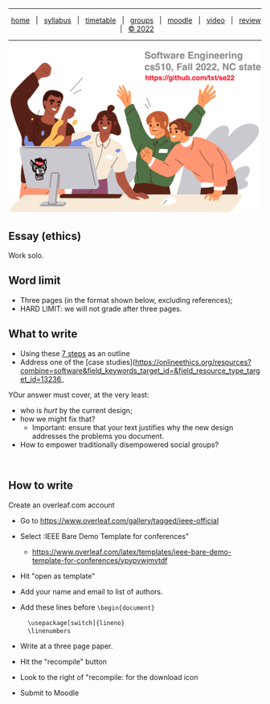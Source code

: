   <a name=top><br><hr>
  <p align=center>
  &nbsp;<a href="/README.md#top">home</a> &nbsp; | &nbsp;
  <a href="/docs/syllabus.md#top">syllabus</a> &nbsp; | &nbsp;
  <a href="/docs/syllabus.md#timetable">timetable</a> &nbsp; | &nbsp;
  <a href="https://docs.google.com/spreadsheets/d/1KKskduN7m1R3WYhQTLyWJgxkAvrp2UV-LEu5JWN26xo/edit#gid=0">groups</a> &nbsp; | &nbsp;
  <a href="https://moodle-courses2223.wolfware.ncsu.edu/course/view.php?id=1771">moodle</a> &nbsp; | &nbsp;
  <a href="https://ncsu.hosted.panopto.com/Panopto/Pages/Sessions/List.aspx#folderID=%22389b8ebf-2f29-4c15-8231-aee9000e3f05%22">video</a> &nbsp; | &nbsp;
  <a href="/docs/review.md">review</a> &nbsp; | &nbsp;
  <a href="/LICENSE.md#top">&copy; 2022</a></p>
  <hr>
  <p align=center><a href="/README.md#top"><img  width=700 src="/etc/img/banner.png"></a></p>
  






## Essay (ethics)


Work solo.


## Word limit
- Three pages (in the format shown below, excluding references);
- HARD LIMIT: we will not grade after three pages.


## What to write
- Using these [7 steps](/etc/img/12steps.png) as an outline
- Address one of the [case studies](https://onlineethics.org/resources?combine=software&field_keywords_target_id=&field_resource_type_target_id=13236_


YOur answer must cover, at the very least:
- who is _hurt_ by the current design;
- how we might fix that?
  - Important: ensure that your  text justifies why  the new design addresses the  problems you document.
- How to empower traditionally disempowered social groups?


<br clear=all>


## How to write


Create an overleaf.com account


- Go to https://www.overleaf.com/gallery/tagged/ieee-official
- Select :IEEE Bare Demo Template for conferences"
  -  https://www.overleaf.com/latex/templates/ieee-bare-demo-template-for-conferences/ypypvwjmvtdf
- Hit "open as template"
- Add your name and email to list of authors.
-  Add these lines before `\begin{document}`


         \usepackage[switch]{lineno}
         \linenumbers


- Write at a three page paper.
- Hit the "recompile" button
- Look to the right of "recompile: for the download icon
- Submit to Moodle


